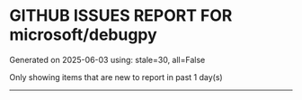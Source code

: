 
# GITHUB ISSUES REPORT FOR microsoft/debugpy


Generated on 2025-06-03 using: stale=30, all=False


Only showing items that are new to report in past 1 day(s)


---




















